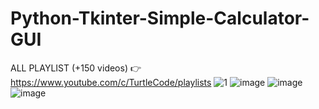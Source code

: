 # Python-Tkinter-Simple-Calculator-GUI
ALL PLAYLIST (+150 videos) 👉 https://www.youtube.com/c/TurtleCode/playlists
![1](https://user-images.githubusercontent.com/85156399/176998883-9d371cf9-6132-4b25-b429-ec92c1337f65.png)
![image](https://user-images.githubusercontent.com/85156399/176998906-cc2a7c72-cde1-4fe0-945c-6d217cd78c87.png)
![image](https://user-images.githubusercontent.com/85156399/176998922-4a44e852-ce7c-4e5d-8ca2-669e6acd7cb4.png)
![image](https://user-images.githubusercontent.com/85156399/176998940-e7b01557-5306-4353-bf9f-2a3f6b029835.png)




